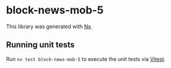 # block-news-mob-5

This library was generated with [Nx](https://nx.dev).

## Running unit tests

Run `nx test block-news-mob-5` to execute the unit tests via [Vitest](https://vitest.dev/).
